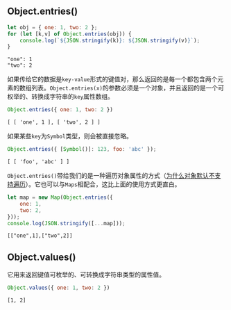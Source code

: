 ## Object.entries()

```javascript
let obj = { one: 1, two: 2 };
for (let [k,v] of Object.entries(obj)) {
    console.log(`${JSON.stringify(k)}: ${JSON.stringify(v)}`);
}
```

```
"one": 1
"two": 2
```

如果传给它的数据是`key-value`形式的键值对，那么返回的是每一个都包含两个元素的数组列表。`Object.entries(x)`的参数必须是一个对象，并且返回的是一个可权举的、转换成字符串的`key`属性数组。

```javascript
Object.entries({ one: 1, two: 2 })
```

```
[ [ 'one', 1 ], [ 'two', 2 ] ]
```

如果某些`key`为`Symbol`类型，则会被直接忽略。

```javascript
Object.entries({ [Symbol()]: 123, foo: 'abc' });
```

```
[ [ 'foo', 'abc' ] ]
```

`Object.entries()`带给我们的是一种遍历对象属性的方式（[为什么对象默认不支持遍历](http://exploringjs.com/es6/ch_iteration.html#sec_plain-objects-not-iterable)）。它也可以与`Maps`相配合，这比上面的使用方式更直白。

```javascript
let map = new Map(Object.entries({
    one: 1,
    two: 2,
}));
console.log(JSON.stringify([...map]));
```

```
[["one",1],["two",2]]
```

## Object.values()

它用来返回键值可枚举的、可转换成字符串类型的属性值。

```javascript
Object.values({ one: 1, two: 2 })
```

```
[1, 2]
```
